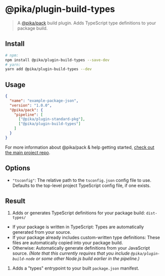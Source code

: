 # @pika/plugin-build-types

> A [@pika/pack](https://github.com/pikapkg/pack) build plugin.
> Adds TypeScript type definitions to your package build.


## Install

```sh
# npm:
npm install @pika/plugin-build-types --save-dev
# yarn:
yarn add @pika/plugin-build-types --dev
```


## Usage

```json
{
  "name": "example-package-json",
  "version": "1.0.0",
  "@pika/pack": {
    "pipeline": [
      ["@pika/plugin-standard-pkg"],
      ["@pika/plugin-build-types"]
    ]
  }
}
```

For more information about @pika/pack & help getting started, [check out the main project repo](https://github.com/pikapkg/pack).


## Options

- `"tsconfig"`: The relative path to the `tsconfig.json` config file to use. Defaults to the top-level project TypeScript config file, if one exists.


## Result

1. Adds or generates TypeScript definitions for your package build: `dist-types/`
  - If your package is written in TypeScript: Types are automatically generated from your source.
  - If your package already includes custom-written type definitions: These files are automatically copied into your package build.
  - Otherwise: Automatically generate definitions from your JavaScript source. *(Note that this currently requires that you include `@pika/plugin-build-node` or some other Node.js build earlier in the pipeline.)*
1. Adds a "types" entrypoint to your built `package.json` manifest.
